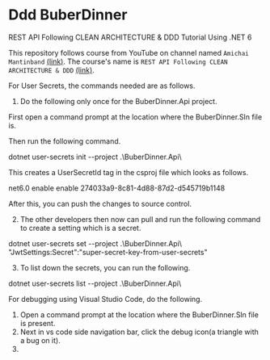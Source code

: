 # Ddd BuberDinner
REST API Following CLEAN ARCHITECTURE &amp; DDD Tutorial Using .NET 6 

This repository follows course from YouTube on channel named `Amichai Mantinband` [(link)](https://www.youtube.com/channel/UClz49zOCnzsclUJY-t62lIw). The course's name is `REST API Following CLEAN ARCHITECTURE & DDD` [(link)](https://www.youtube.com/watch?v=fhM0V2N1GpY&list=PLzYkqgWkHPKBcDIP5gzLfASkQyTdy0t4k).



For User Secrets, the commands needed are as follows.

1. Do the following only once for the BuberDinner.Api project. 

First open a command prompt at the location where the BuberDinner.Sln file is.

Then run the following command.

dotnet user-secrets init --project .\BuberDinner.Api\

This creates a UserSecretId tag in the csproj file which looks as follows.

  <PropertyGroup>
    <TargetFramework>net6.0</TargetFramework>
    <Nullable>enable</Nullable>
    <ImplicitUsings>enable</ImplicitUsings>
    <UserSecretsId>274033a9-8c81-4d88-87d2-d545719b1148</UserSecretsId>
  </PropertyGroup>

After this, you can push the changes to source control. 

2. The other developers then now can pull and run the following command to create a setting which is a secret.

dotnet user-secrets set --project .\BuberDinner.Api\ "JwtSettings:Secret":"super-secret-key-from-user-secrets"

3. To list down the secrets, you can run the following.

dotnet user-secrets list --project .\BuberDinner.Api\ 


For debugging using Visual Studio Code, do the following.

1. Open a command prompt at the location where the BuberDinner.Sln file is present.
2. Next in vs code side navigation bar, click the debug icon(a triangle with a bug on it).
3. 